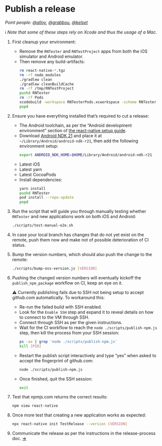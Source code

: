 # Publish a release

_Point people: [@alloy](https://github.com/alloy), [@grabbou](https://github.com/grabbou), [@kelset](https://github.com/kelset)_

ℹ️ _Note that some of these steps rely on Xcode and thus the usage of a Mac._

1. First cleanup your environment:

   - Remove the `RNTester` and `RNTestProject` apps from both the iOS simulator and Android emulator.
   - Then remove any build-artifacts:
     ```bash
     rm react-native-*.tgz
     rm -rf node_modules
     ./gradlew clean
     ./gradlew cleanBuildCache
     rm -rf /tmp/RNTestProject
     pushd RNTester
     rm -rf Pods
     xcodebuild -workspace RNTesterPods.xcworkspace -scheme RNTester clean
     popd
     ```

1. Ensure you have everything installed that’s required to cut a release:

   - The Android toolchain, as per the “Android development environment” section of [the react-native setup guide](https://reactnative.dev/docs/getting-started).
   - Download [Android NDK 21](https://developer.android.com/ndk/downloads) and place it at `~/Library/Android/android-ndk-r21`, then add the following environment setup:
     ```bash
     export ANDROID_NDK_HOME=$HOME/Library/Android/android-ndk-r21
     ```
   - Latest iOS
   - Latest yarn
   - Latest CocoaPods
   - Install dependencies:
     ```bash
     yarn install
     pushd RNTester
     pod install --repo-update
     popd
     ```

1. Run the script that will guide you through manually testing whether `RNTester` and new applications work on both iOS and Android:

   ```bash
   ./scripts/test-manual-e2e.sh
   ```

1. In case your local branch has changes that do not yet exist on the remote, push them now and make not of possible deterioration of CI status.

1. Bump the version numbers, which should also push the change to the remote:

   ```bash
   ./scripts/bump-oss-version.js [VERSION]
   ```

1. Pushing the changed version numbers will eventually kickoff the `publish_npm_package` workflow on CI, keep an eye on it.

   ⚠️ Currently publishing fails due to SSH not being setup to accept github.com automatically. To workaround this:

   - Re-run the failed build with SSH enabled.
   - Look for the `Enable SSH` step and expand it to reveal details on how to connect to the VM through SSH.
   - Connect through SSH as per the given instructions.
   - Wait for the CI workflow to reach the `node ./scripts/publish-npm.js` step, then kill the process from your SSH session:
     ```bash
     ps -ax | grep 'node ./scripts/publish-npm.js'
     kill [PID]
     ```
   - Restart the publish script interactively and type “yes” when asked to accept the fingerprint of github.com:
     ```bash
     node ./scripts/publish-npm.js
     ```
   - Once finished, quit the SSH session:
     ```bash
     exit
     ```

1. Test that npmjs.com returns the correct results:

   ```bash
   npm view react-native
   ```

1. Once more test that creating a new application works as expected:

   ```bash
   npx react-native init TestRelease --version [VERSION]
   ```

1. Communicate the release as per the instructions in the release-process doc. [⇒](./release-process.md)
